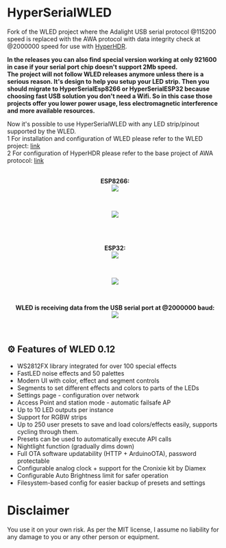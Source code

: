 # HyperSerialWLED
Fork of the WLED project where the Adalight USB serial protocol @115200 speed is replaced with the AWA protocol with data integrity check at @2000000 speed for use with [HyperHDR](https://github.com/awawa-dev/HyperHDR).<br/>
  
**In the releases you can also find special version working at only 921600 in case if your serial port chip doesn't support 2Mb speed.  
The project will not follow WLED releases anymore unless there is a serious reason. It's design to help you setup your LED strip. Then you should migrate to HyperSerialEsp8266 or HyperSerialESP32 because choosing fast USB solution you don't need a Wifi. So in this case those projects offer you lower power usage, less electromagnetic interference and more available resources.**

Now it's possible to use HyperSerialWLED with any LED strip/pinout supported by the WLED.  
1 For installation and configuration of WLED please refer to the WLED project: [link](https://github.com/Aircoookie/WLED)<br/>
2 For configuration of HyperHDR please refer to the base project of AWA protocol: [link](https://github.com/awawa-dev/HyperSerialEsp8266)<br/><br/>

<p align="center"> <b>ESP8266:</b><br/><img src="https://i.postimg.cc/CdT7hsG6/esp8266-flashing.jpg"/></p><br/>
<p align="center"> <img src="https://i.postimg.cc/C5fJpQqq/esp8266working.jpg"/></p><br/><br/>

<p align="center"> <b>ESP32:</b><br/><img src="https://i.postimg.cc/dQrq3JrZ/esp32.jpg"/></p><br/>
<p align="center"> <img src="https://i.postimg.cc/1XrhH5rW/esp2.jpg"/></p><br/>

<p align="center"> <b>WLED is receiving data from the USB serial port at @2000000 baud:</b><br/><img src="https://i.postimg.cc/76RXckf4/esp-rec.jpg"/></p><br/>

## ⚙️ Features of WLED 0.12
- WS2812FX library integrated for over 100 special effects  
- FastLED noise effects and 50 palettes  
- Modern UI with color, effect and segment controls  
- Segments to set different effects and colors to parts of the LEDs  
- Settings page - configuration over network  
- Access Point and station mode - automatic failsafe AP  
- Up to 10 LED outputs per instance
- Support for RGBW strips  
- Up to 250 user presets to save and load colors/effects easily, supports cycling through them.  
- Presets can be used to automatically execute API calls  
- Nightlight function (gradually dims down)  
- Full OTA software updatability (HTTP + ArduinoOTA), password protectable  
- Configurable analog clock + support for the Cronixie kit by Diamex  
- Configurable Auto Brightness limit for safer operation  
- Filesystem-based config for easier backup of presets and settings  

# Disclaimer
You use it on your own risk. As per the MIT license, I assume no liability for any damage to you or any other person or equipment.
